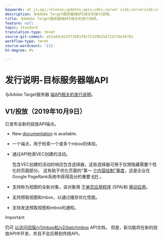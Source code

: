 ```yaml
---
keywords: at.js;api;release;updates;apis;sdks;server side;serverside;server-side;api;delivery api
description: 与Adobe Target服务器端API相关的发行说明。
title: 与Adobe Target服务器端API相关的发行说明。
feature: null
topic: Standard
translation-type: tm+mt
source-git-commit: a51addc6155f2681f01f2329b25d72327de36701
workflow-type: tm+mt
source-wordcount: '211'
ht-degree: 0%

---
```



# 发行说明-目标服务器端API

与Adobe Target服务器 [端API相关的发行说明](https://developers.adobetarget.com/api/delivery-api/)。

## V1/投放（2019年10月9日）

已发布全新的投放API端点。

* New [documentation](https://developers.adobetarget.com/api/delivery-api/) is available.
* 一个端点，用于检索一个或多个mbox的体验。
* 通过API检索VEC创建的活动。

   包含VEC创建的活动的响应包含选择器，这些选择器可用于仅预隐藏需要个性化的页面部分。 这有助于优化页面的“第一 [个内容绘制”量度](https://developers.google.com/web/fundamentals/performance/user-centric-performance-metrics.html)，这是企业在Google PageRank系统中获得高分的重要 [KPI](https://en.wikipedia.org/wiki/PageRank) 。

* 支持称为视图的全新对象，该对象用 [于单页应用程序](/help/c-implementing-target/c-implementing-target-for-client-side-web/how-to-deployatjs/target-atjs-single-page-application.md) (SPA)和 [移动应用](/help/c-target-mobile-app/target-mobile-app.md)。
* 支持预取视图和mbox，以通过缓存优化性能。
* 支持发送预取视图和mbox的通知。

>[!IMPORTANT]
>
>仍可 [以访问旧版/v1/mbox和/v2/batchmbox](https://developers.adobetarget.com/api/legacy-api/index.html) API文档。 但是，新功能将在新的投放API中开发，并且不会后移到传统API。
